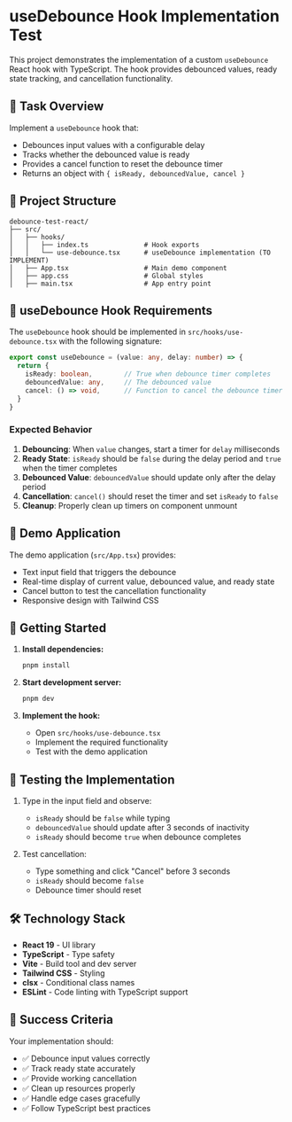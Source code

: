 # useDebounce Hook Implementation Test

This project demonstrates the implementation of a custom `useDebounce` React hook with TypeScript. The hook provides debounced values, ready state tracking, and cancellation functionality.

## 🎯 Task Overview

Implement a `useDebounce` hook that:

- Debounces input values with a configurable delay
- Tracks whether the debounced value is ready
- Provides a cancel function to reset the debounce timer
- Returns an object with `{ isReady, debouncedValue, cancel }`

## 📁 Project Structure

```text
debounce-test-react/
├── src/
│   ├── hooks/
│   │   ├── index.ts              # Hook exports
│   │   └── use-debounce.tsx      # useDebounce implementation (TO IMPLEMENT)
│   ├── App.tsx                   # Main demo component
│   ├── app.css                   # Global styles
│   ├── main.tsx                  # App entry point
```

## 🔧 useDebounce Hook Requirements

The `useDebounce` hook should be implemented in `src/hooks/use-debounce.tsx` with the following signature:

```typescript
export const useDebounce = (value: any, delay: number) => {
  return {
    isReady: boolean,        // True when debounce timer completes
    debouncedValue: any,     // The debounced value
    cancel: () => void,      // Function to cancel the debounce timer
  }
}
```

### Expected Behavior

1. **Debouncing**: When `value` changes, start a timer for `delay` milliseconds
2. **Ready State**: `isReady` should be `false` during the delay period and `true` when the timer completes
3. **Debounced Value**: `debouncedValue` should update only after the delay period
4. **Cancellation**: `cancel()` should reset the timer and set `isReady` to `false`
5. **Cleanup**: Properly clean up timers on component unmount

## 🎨 Demo Application

The demo application (`src/App.tsx`) provides:

- Text input field that triggers the debounce
- Real-time display of current value, debounced value, and ready state
- Cancel button to test the cancellation functionality
- Responsive design with Tailwind CSS

## 🚀 Getting Started

1. **Install dependencies:**

   ```bash
   pnpm install
   ```

2. **Start development server:**

   ```bash
   pnpm dev
   ```

3. **Implement the hook:**
   - Open `src/hooks/use-debounce.tsx`
   - Implement the required functionality
   - Test with the demo application

## 🧪 Testing the Implementation

1. Type in the input field and observe:
   - `isReady` should be `false` while typing
   - `debouncedValue` should update after 3 seconds of inactivity
   - `isReady` should become `true` when debounce completes

2. Test cancellation:
   - Type something and click "Cancel" before 3 seconds
   - `isReady` should become `false`
   - Debounce timer should reset

## 🛠 Technology Stack

- **React 19** - UI library
- **TypeScript** - Type safety
- **Vite** - Build tool and dev server
- **Tailwind CSS** - Styling
- **clsx** - Conditional class names
- **ESLint** - Code linting with TypeScript support

## 🎯 Success Criteria

Your implementation should:

- ✅ Debounce input values correctly
- ✅ Track ready state accurately
- ✅ Provide working cancellation
- ✅ Clean up resources properly
- ✅ Handle edge cases gracefully
- ✅ Follow TypeScript best practices
